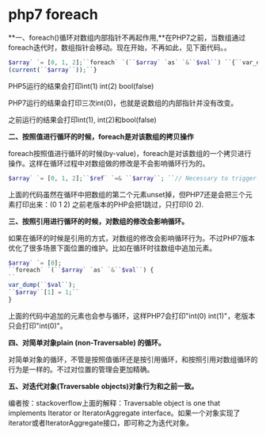 # php7 foreach

**一、foreach()循环对数组内部指针不再起作用,**在PHP7之前，当数组通过foreach迭代时，数组指针会移动。现在开始，不再如此，见下面代码。。

```php
$array` `= [0, 1, 2];``foreach` `(``$array` `as` `&``$val``) ``{``var_dump
(current(``$array``));``}
```

PHP5运行的结果会打印int(1) int(2) bool(false)

PHP7运行的结果会打印三次int(0)，也就是说数组的内部指针并没有改变。

之前运行的结果会打印int(1), int(2)和bool(false)

**二、按照值进行循环的时候，foreach是对该数组的拷贝操作**

foreach按照值进行循环的时候(by-value)，foreach是对该数组的一个拷贝进行操作。这样在循环过程中对数组做的修改是不会影响循环行为的。

```php
$array` `= [0, 1, 2];``$ref` `=& ``$array``; ``// Necessary to trigger the old behavior``foreach` `(``$array` `as` `$val``) {``var_dump(``$val``);``unset(``$array``[1]);``}
```

上面的代码虽然在循环中把数组的第二个元素unset掉，但PHP7还是会把三个元素打印出来：(0 1 2)
之前老版本的PHP会把1跳过，只打印(0 2).

**三、按照引用进行循环的时候，对数组的修改会影响循环。**

如果在循环的时候是引用的方式，对数组的修改会影响循环行为。不过PHP7版本优化了很多场景下面位置的维护。比如在循环时往数组中追加元素。

```php
$array` `= [0];
``foreach` `(``$array` `as` `&``$val``) {
``
var_dump(``$val``);
``$array``[1] = 1;``
}
```

上面的代码中追加的元素也会参与循环，这样PHP7会打印"int(0) int(1)"，老版本只会打印"int(0)"。

**四、对简单对象plain (non-Traversable) 的循环。**

对简单对象的循环，不管是按照值循环还是按引用循环，和按照引用对数组循环的行为是一样的。不过对位置的管理会更加精确。

**五、对迭代对象(Traversable objects)对象行为和之前一致。**

编者按：stackoverflow上面的解释：Traversable object is one that implements Iterator or IteratorAggregate interface。如果一个对象实现了iterator或者IteratorAggregate接口，即可称之为迭代对象。